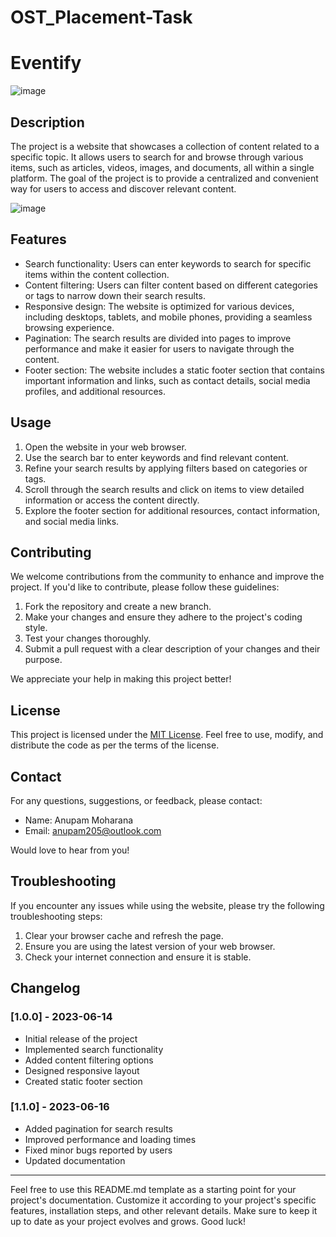 # OST_Placement-Task

# Eventify
![image](https://github.com/Anupam5972/OST_Placement-Task/assets/86146673/766960fd-5dc6-44dc-8f8d-cc202130340f)

## Description

The project is a website that showcases a collection of content related to a specific topic. It allows users to search for and browse through various items, such as articles, videos, images, and documents, all within a single platform. The goal of the project is to provide a centralized and convenient way for users to access and discover relevant content.

![image](https://github.com/Anupam5972/OST_Placement-Task/assets/86146673/e63d572f-f0c8-4882-a343-6a934d10a42c)

## Features

- Search functionality: Users can enter keywords to search for specific items within the content collection.
- Content filtering: Users can filter content based on different categories or tags to narrow down their search results.
- Responsive design: The website is optimized for various devices, including desktops, tablets, and mobile phones, providing a seamless browsing experience.
- Pagination: The search results are divided into pages to improve performance and make it easier for users to navigate through the content.
- Footer section: The website includes a static footer section that contains important information and links, such as contact details, social media profiles, and additional resources.

## Usage

1. Open the website in your web browser.
2. Use the search bar to enter keywords and find relevant content.
3. Refine your search results by applying filters based on categories or tags.
4. Scroll through the search results and click on items to view detailed information or access the content directly.
5. Explore the footer section for additional resources, contact information, and social media links.

## Contributing

We welcome contributions from the community to enhance and improve the project. If you'd like to contribute, please follow these guidelines:

1. Fork the repository and create a new branch.
2. Make your changes and ensure they adhere to the project's coding style.
3. Test your changes thoroughly.
4. Submit a pull request with a clear description of your changes and their purpose.

We appreciate your help in making this project better!

## License

This project is licensed under the [MIT License](LICENSE). Feel free to use, modify, and distribute the code as per the terms of the license.

## Contact

For any questions, suggestions, or feedback, please contact:

- Name: Anupam Moharana
- Email: anupam205@outlook.com
 
Would love to hear from you!

## Troubleshooting

If you encounter any issues while using the website, please try the following troubleshooting steps:

1. Clear your browser cache and refresh the page.
2. Ensure you are using the latest version of your web browser.
3. Check your internet connection and ensure it is stable.

## Changelog

### [1.0.0] - 2023-06-14

- Initial release of the project
- Implemented search functionality
- Added content filtering options
- Designed responsive layout
- Created static footer section

### [1.1.0] - 2023-06-16

- Added pagination for search results
- Improved performance and loading times
- Fixed minor bugs reported by users
- Updated documentation

---

Feel free to use this README.md template as a starting point for your project's documentation. Customize it according to your project's specific features, installation steps, and other relevant details. Make sure to keep it up to date as your project evolves and grows. Good luck!
